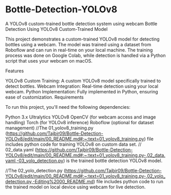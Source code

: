 # Bottle-Detection-YOLOv8
A YOLOv8 custom-trained bottle detection system using webcam
Bottle Detection Using YOLOv8 Custom-Trained Model

This project demonstrates a custom-trained YOLOv8 model for detecting bottles using a webcam. The model was trained using a dataset from Roboflow and can run in real-time on your local machine. The training process was done on Google Colab, while detection is handled via a Python script that uses your webcam on macOS.

Features

YOLOv8 Custom Training: A custom YOLOv8 model specifically trained to detect bottles.
Webcam Integration: Real-time detection using your local webcam.
Python Implementation: Fully implemented in Python, ensuring ease of customization.
Requirements

To run this project, you'll need the following dependencies:

Python 3.x
Ultralytics YOLOv8
OpenCV (for webcam access and image handling)
Torch (for YOLOv8 inference)
Roboflow (optional for dataset management)
//The 01_yolov8_training.py (https://github.com/Tajbir09/Bottle-Detection-YOLOv8/edit/main/00_README.md#:~:text=01_yolov8_training.py) file includes python code for training YOLOv8 on custom data set.
// 02_data.yaml (https://github.com/Tajbir09/Bottle-Detection-YOLOv8/edit/main/00_README.md#:~:text=01_yolov8_training.py-,02_data.yaml,-03_yolo_detection.py) is the trained bottle detection YOLOv8 model. 

//The 02_yolo_detection.py (https://github.com/Tajbir09/Bottle-Detection-YOLOv8/edit/main/00_README.md#:~:text=01_yolov8_training.py-,02_yolo_detection.py,-Editing%2000_README.md) file includes python code to run the trained model on local device using webcam for live detection.
